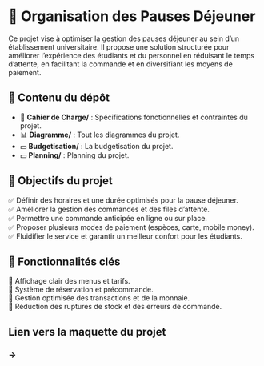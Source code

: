 # 🏫 Organisation des Pauses Déjeuner  

Ce projet vise à optimiser la gestion des pauses déjeuner au sein d’un établissement universitaire. Il propose une solution structurée pour améliorer l’expérience des étudiants et du personnel en réduisant le temps d’attente, en facilitant la commande et en diversifiant les moyens de paiement.  

## 📌 Contenu du dépôt  
- 📄 **Cahier de Charge/** : Spécifications fonctionnelles et contraintes du projet.  
- 📊 **Diagramme/** : Tout les diagrammes du projet.
- 💵 **Budgetisation/** : La budgetisation du projet.
- 💵 **Planning/** : Planning du projet.

## 🎯 Objectifs du projet  
✅ Définir des horaires et une durée optimisés pour la pause déjeuner.  
✅ Améliorer la gestion des commandes et des files d’attente.  
✅ Permettre une commande anticipée en ligne ou sur place.  
✅ Proposer plusieurs modes de paiement (espèces, carte, mobile money).  
✅ Fluidifier le service et garantir un meilleur confort pour les étudiants.  

## 🚀 Fonctionnalités clés  
🔹 Affichage clair des menus et tarifs.  
🔹 Système de réservation et précommande.  
🔹 Gestion optimisée des transactions et de la monnaie.  
🔹 Réduction des ruptures de stock et des erreurs de commande.  

## Lien vers la maquette du projet
### -> 
